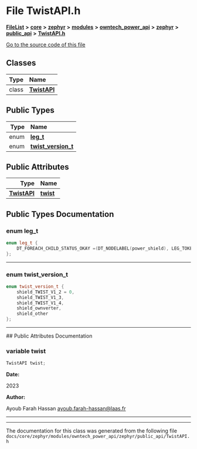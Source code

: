 

# File TwistAPI.h



[**FileList**](files.md) **>** [**core**](dir_771164b9325b04f1442f7a3ffa8ecb89.md) **>** [**zephyr**](dir_09002e7ce91f09aeb040dfd1861a47f4.md) **>** [**modules**](dir_6d0fb8ab814c517e7f155fb837e32f72.md) **>** [**owntech\_power\_api**](dir_cd4faed35847176dcc5b7bcd69c9a669.md) **>** [**zephyr**](dir_d7ae7ccaa158b4bef6f2317c7758639a.md) **>** [**public\_api**](dir_483dd9146a51f5f74f5a28f650628f05.md) **>** [**TwistAPI.h**](TwistAPI_8h.md)

[Go to the source code of this file](TwistAPI_8h_source.md)


















## Classes

| Type | Name |
| ---: | :--- |
| class | [**TwistAPI**](classTwistAPI.md) <br> |


## Public Types

| Type | Name |
| ---: | :--- |
| enum  | [**leg\_t**](#enum-leg_t)  <br> |
| enum  | [**twist\_version\_t**](#enum-twist_version_t)  <br> |




## Public Attributes

| Type | Name |
| ---: | :--- |
|  [**TwistAPI**](classTwistAPI.md) | [**twist**](#variable-twist)  <br> |












































## Public Types Documentation




### enum leg\_t 

```C++
enum leg_t {
    DT_FOREACH_CHILD_STATUS_OKAY =(DT_NODELABEL(power_shield), LEG_TOKEN)
};
```




<hr>



### enum twist\_version\_t 

```C++
enum twist_version_t {
    shield_TWIST_V1_2 = 0,
    shield_TWIST_V1_3,
    shield_TWIST_V1_4,
    shield_ownverter,
    shield_other
};
```




<hr>
## Public Attributes Documentation




### variable twist 

```C++
TwistAPI twist;
```





**Date:**

2023




**Author:**

Ayoub Farah Hassan [ayoub.farah-hassan@laas.fr](mailto:ayoub.farah-hassan@laas.fr) 





        

<hr>

------------------------------
The documentation for this class was generated from the following file `docs/core/zephyr/modules/owntech_power_api/zephyr/public_api/TwistAPI.h`

